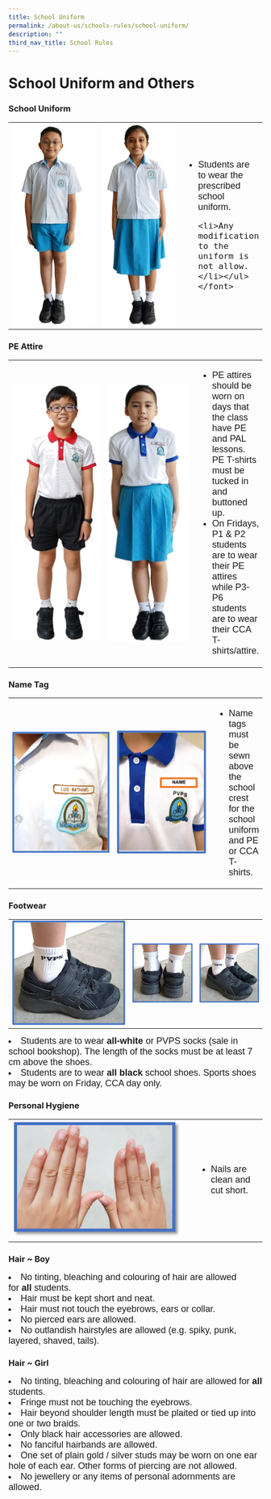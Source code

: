 ```yaml
---
title: School Uniform
permalink: /about-us/schools-rules/school-uniform/
description: ""
third_nav_title: School Rules
---
```

# School Uniform and Others
### School Uniform  

<table><tbody><tr><td style="width: 203px;">
<img src="/images/About%20Us/School%20Uniform%20and%20Others/Uniform_Boy.jpg">

</td><td style="width: 180px;"><img src="/images/About%20Us/School%20Uniform%20and%20Others/Uniform_Girl.jpg"></td>

<td><font face="arial, sans-serif" size="4">
<ul>
	<li>Students are to wear the prescribed school uniform.</li>

	<li>Any modification to the uniform is not allow. </li></ul></font>

</td>
</tr></tbody></table>


### PE Attire

<table><tbody><tr><td style="width: 190px;">
<img src="/images/About%20Us/School%20Uniform%20and%20Others/PE_Boy.jpg">

</td><td style="width: 180px;">
<img 
src="/images/About%20Us/School%20Uniform%20and%20Others/PE-Girl.jpg"></td>

<td><font face="arial, sans-serif" size="4">
<ul>
<li>PE attires should be worn on days that the class have PE and PAL lessons. PE T-shirts must be tucked in and buttoned up.</li>
	
<li> On Fridays, P1 & P2 students are to wear their PE attires while P3-P6 students are to wear their CCA T-shirts/attire.</li>
</ul></font>
	
</td>
</tr></tbody></table>

### Name Tag

<table><tbody><tr><td style="width: 203px;">
<img src="/images/About%20Us/School%20Uniform%20and%20Others/Name%20tag_1.png">

</td><td style="width: 185px;"><img src="/images/About%20Us/School%20Uniform%20and%20Others/Name%20tag_2.png"></td>

<td><font face="arial, sans-serif" size="4">
<ul>
<li>Name tags must be sewn above the school crest for the school uniform and PE or CCA T-shirts.</li></ul> </font>
	
</td>
</tr></tbody></table>

 
### Footwear

<table><tbody><tr><td style="width: 225px;">
<img src="/images/About%20Us/School%20Uniform%20and%20Others/Footwear_1.png">

</td><td style="width: ;"><img src="/images/About%20Us/School%20Uniform%20and%20Others/Footwear_2.png"></td>

<td style="width: ;"><img src="/images/About%20Us/School%20Uniform%20and%20Others/Footwear_3.png"></td>
	

</tr></tbody></table>

<font face="arial, sans-serif" size="4">
<li>Students are to wear&nbsp;<b>all-white</b>&nbsp;or PVPS socks (sale in school bookshop). The length of the socks must be at least 7 cm above the shoes. </li>
    
<li>Students are to wear&nbsp;<b>all black</b>&nbsp;school shoes. Sports shoes may be worn on Friday, CCA day only.</li>
	
</font>

### Personal Hygiene

<table>

<tbody><tr><td style="width: 350px;"><img src="/images/About%20Us/School%20Uniform%20and%20Others/Personal%20Hygiene.png"></td>

<td><font face="arial, sans-serif" size="4">
<ul>
	<li>Nails are clean and cut short. </li>
	</ul>
</font>

</td>
</tr></tbody></table>

### Hair ~ Boy

<font face="arial, sans-serif" size="4">

<li>No tinting, bleaching and colouring of hair are allowed for&nbsp;<b>all</b>&nbsp;students.</li>
<li>Hair must be kept short and neat.</li>
<li>Hair must not touch the eyebrows, ears or collar.</li>
<li>No pierced ears are allowed.</li>
<li>No outlandish hairstyles are allowed&nbsp;(e.g. spiky, punk, layered, shaved, tails).</li> </font>
	
### Hair ~ Girl

<font face="arial, sans-serif" size="4">

<li>No tinting, bleaching and colouring of hair are allowed for&nbsp;<b>all</b> students.</li>
<li>Fringe must not be touching the eyebrows.</li>
<li>Hair beyond shoulder length must be plaited or tied up into one or two braids.</li>
<li>Only black hair accessories are allowed.</li>
<li>No fanciful hairbands are allowed.</li>
<li>One set of plain gold / silver studs may be worn on one ear hole of each ear. Other forms of piercing are not allowed.</li>
<li>No jewellery or any items of personal adornments are allowed.</li></font>